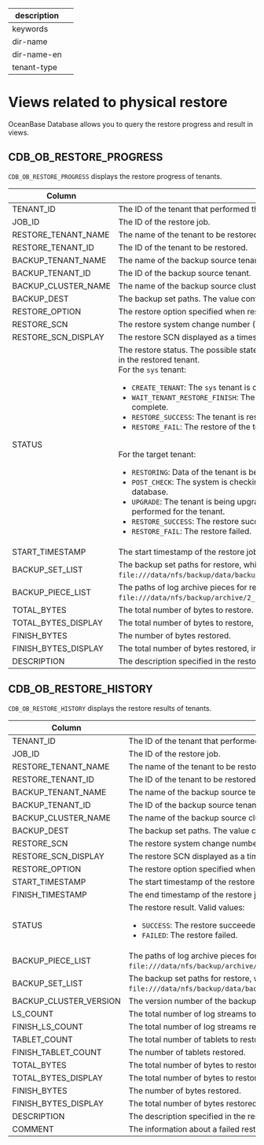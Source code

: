 |description||
|---|---|
|keywords||
|dir-name||
|dir-name-en||
|tenant-type||

# Views related to physical restore

OceanBase Database allows you to query the restore progress and result in views.

## CDB_OB_RESTORE_PROGRESS

`CDB_OB_RESTORE_PROGRESS` displays the restore progress of tenants.

| Column | Description |
|----------------------------------|------------------------|
| TENANT_ID | The ID of the tenant that performed the restore job. |
| JOB_ID | The ID of the restore job. |
| RESTORE_TENANT_NAME | The name of the tenant to be restored. |
| RESTORE_TENANT_ID | The ID of the tenant to be restored. |
| BACKUP_TENANT_NAME | The name of the backup source tenant. |
| BACKUP_TENANT_ID | The ID of the backup source tenant. |
| BACKUP_CLUSTER_NAME | The name of the backup source cluster. |
| BACKUP_DEST | The backup set paths. The value contains the data backup path and log archive path. |
| RESTORE_OPTION | The restore option specified when restore is initiated. |
| RESTORE_SCN | The restore system change number (SCN). |
| RESTORE_SCN_DISPLAY | The restore SCN displayed as a timestamp. |
| STATUS | The restore status. The possible states of a restore job in the `sys` tenant are inconsistent with those in the restored tenant. <br>For the `sys` tenant: <ul><li> `CREATE_TENANT`: The `sys` tenant is creating the target tenant to be restored. </li> <li> `WAIT_TENANT_RESTORE_FINISH`: The system is waiting for the restore of the target tenant to complete. </li> <li> `RESTORE_SUCCESS`: The tenant is restored. </li> <li> `RESTORE_FAIL`: The restore of the tenant failed. </li></ul> <br>For the target tenant: <ul><li>`RESTORING`: Data of the tenant is being restored. </li> <li> `POST_CHECK`: The system is checking the role of the tenant and restoring the tenant as a standby database. </li> <li> `UPGRADE`: The tenant is being upgraded. For restore across versions, an upgrade will be performed for the tenant. </li> <li> `RESTORE_SUCCESS`: The restore succeeded. </li> <li> `RESTORE_FAIL`: The restore failed. </li></ul> |
| START_TIMESTAMP | The start timestamp of the restore job. |
| BACKUP_SET_LIST | The backup set paths for restore, which are separated with commas (`,`). For example, `file:///data/nfs/backup/data/backup_set_1_full,file:///data/nfs/backup/data/backup_set_2_inc`. |
| BACKUP_PIECE_LIST | The paths of log archive pieces for restore, which are separated with commas (`,`). For example, `file:///data/nfs/backup/archive/2_1_2,file:///data/nfs/backup/archive/2_1_3`. |
| TOTAL_BYTES | The total number of bytes to restore. |
| TOTAL_BYTES_DISPLAY | The total number of bytes to restore, in a storage capacity unit. |
| FINISH_BYTES | The number of bytes restored. |
| FINISH_BYTES_DISPLAY | The total number of bytes restored, in a storage capacity unit. |
| DESCRIPTION | The description specified in the restore statement. |

## CDB_OB_RESTORE_HISTORY

`CDB_OB_RESTORE_HISTORY` displays the restore results of tenants.

| Column | Description |
|----------------------------------|--------------|
| TENANT_ID | The ID of the tenant that performed the restore job. |
| JOB_ID | The ID of the restore job. |
| RESTORE_TENANT_NAME | The name of the tenant to be restored. |
| RESTORE_TENANT_ID | The ID of the tenant to be restored. |
| BACKUP_TENANT_NAME | The name of the backup source tenant. |
| BACKUP_TENANT_ID | The ID of the backup source tenant. |
| BACKUP_CLUSTER_NAME | The name of the backup source cluster. |
| BACKUP_DEST | The backup set paths. The value contains the data backup path and log archive path. |
| RESTORE_SCN | The restore system change number (SCN). |
| RESTORE_SCN_DISPLAY | The restore SCN displayed as a timestamp. |
| RESTORE_OPTION | The restore option specified when restore is initiated. |
| START_TIMESTAMP | The start timestamp of the restore job. |
| FINISH_TIMESTAMP | The end timestamp of the restore job. |
| STATUS | The restore result. Valid values: <ul> <li> `SUCCESS`: The restore succeeded. </li> <li> `FAILED`: The restore failed. </li></ul> |
| BACKUP_PIECE_LIST | The paths of log archive pieces for restore, which are separated with commas (`,`). For example, `file:///data/nfs/backup/archive/2_1_2,file:///data/nfs/backup/archive/2_1_3`. |
| BACKUP_SET_LIST | The backup set paths for restore, which are separated with commas (`,`). For example, `file:///data/nfs/backup/data/backup_set_1_full,file:///data/nfs/backup/data/backup_set_2_inc`. |
| BACKUP_CLUSTER_VERSION | The version number of the backup source cluster. |
| LS_COUNT | The total number of log streams to restore. |
| FINISH_LS_COUNT | The total number of log streams restored. |
| TABLET_COUNT | The total number of tablets to restore. |
| FINISH_TABLET_COUNT | The number of tablets restored. |
| TOTAL_BYTES | The total number of bytes to restore. |
| TOTAL_BYTES_DISPLAY | The total number of bytes to restore, in a storage capacity unit. |
| FINISH_BYTES | The number of bytes restored. |
| FINISH_BYTES_DISPLAY | The total number of bytes restored, in a storage capacity unit. |
| DESCRIPTION | The description specified in the restore statement. |
| COMMENT | The information about a failed restore job. |